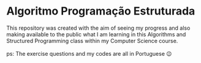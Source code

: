 # Algoritmo Programação Estruturada

This repository was created with the aim of seeing my progress and also making available to the public what I am learning in this Algorithms and Structured Programming class within my Computer Science course.
<br><br>ps: The exercise questions and my codes are all in Portuguese 😉
